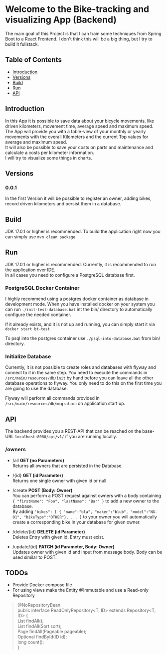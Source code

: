 Welcome to the Bike-tracking and visualizing App (Backend)
==========

The main goal of this Project is that I can train some techniques from Spring Boot to a React Frontend.
I don't think this will be a big thing, but I try to build it fullstack.

## Table of Contents

- [Introduction](#Introduction)
- [Versions](#Versions)
- [Build](#Build)
- [Run](#Run)
- [API](#API)

## Introduction

In this App it is possible to save data about your bicycle movements, like driven kilometers, movement time, average
speed and maximum speed. The App will provide you with a table-view of your monthly or yearly movements with
the overall Kilometers and the current Top values for average and maximum speed.<br>
It will also be possible to save your costs on parts and maintenance and calculate a costs per kilometer
information.<br>
I will try to visualize some things in charts.

## Versions

### 0.0.1

In the first Version it will be possible to register an owner, adding bikes, record driven kilometers and persist them
in a database.

## Build

JDK 17.0.1 or higher is recommended.
To build the application right now you can simply use `mvn clean package`

## Run

JDK 17.0.1 or higher is recommended.
Currently, it is recommended to run the application over IDE.<br>
In all cases you need to configure a PostgreSQL database first.

### PostgreSQL Docker Container

I highly recommend using a postgres docker container as database in development mode.
When you have installed docker on your system you can run `./init-test-database.bat` int the bin/ directory
to automatically configure the needed container.

If it already exists, and it is not up and running, you can simply start it via `docker start bt-test`

To psql into the postgres container use `./psql-into-database.bat` from bin/ directory.

### Initialize Database

Currently, it is not possible to create roles and databases with flyway and connect to it
in the same step. You need to execute the commands in `/src/main/resources/db/init` by hand before you
can leave all the other database operations to flyway.
You only need to do this on the first time you are going to use the database.

Flyway will perform all commands provided in `/src/main/resources/db/migration` on application start up.

## API

The backend provides you a REST-API that can be reached on the base-URL `localhost:8080/api/v1/` if you are running
locally.

### /owners

- /all <b>GET (no Parameters)</b><br>
  Returns all owners that are persisted in the Database.

- /{id} <b>GET (id Parameter)</b><br>
  Returns one single owner with given id or null.

- /create <b>POST (Body: Owner)</b><br>
  You can perform a POST request against owners with a body containing `{ "firstName": "Foo", "lastName": "Bar" }` to
  add a new owner to the database.<br>
  By adding `"bikes": [ { "name":"bla", "maker":"blub", "model":"NX-01", "bikeType":"OTHER"}, ... ]` to your owner you
  will automatically create a corresponding bike in your database for given owner.

- /delete/{id} <b>DELETE (id Parameter)</b><br>
  Deletes Entry with given id. Entry must exist.

- /update/{id} <b>PATCH (id Parameter, Body: Owner)</b><br>
  Updates owner with given id and input from message body. Body can be used similar to POST.

## TODOs

- Provide Docker compose file
- For using views make the Entity @Immutable and use a Read-only Repository

> @NoRepositoryBean<br>
> public interface ReadOnlyRepository<T, ID> extends Repository<T, ID> {<br>
> List<T> findAll();<br>
> List<T> findAll(Sort sort);<br>
> Page<T> findAll(Pageable pageable);<br>
> Optional<T> findById(ID id);<br>
> long count();<br>
> }
